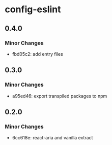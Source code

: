 # config-eslint

## 0.4.0

### Minor Changes

- fbd05c2: add entry files

## 0.3.0

### Minor Changes

- a95ed46: export transpiled packages to npm

## 0.2.0

### Minor Changes

- 6cc618e: react-aria and vanilla extract
